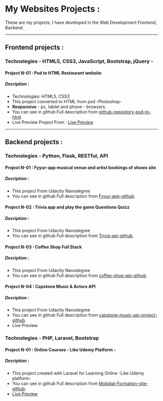 # My Websites Projects :
These are my projects, I have developed in the Web Development Frontend, Backend.
***
## Frontend projects :

### Technolegies - HTML5, CSS3, JavaScript, Bootstrap, jQuery -

#### Project N-01 : Psd to HTML Restaurant website
##### Decription :
- Technologies: HTML5, CSS3
- This project converted to HTML from psd -Photoshop-
- **Responsive**  - pc, tablet and phone - browzers.
- You can see in github Full description from [github-repository-psd-to-html](https://github.com/AissamYekhlef/psd-to-html).
- Live Preview Project From : [Live Preview](https://aissamyekhlef.github.io/psd-to-html/)
***
## Backend projects : 

### Technolegies - Python, Flask, RESTful, API
#### Project N-01 : Fyyur-app  musical venue and artist  bookings of shows site
##### Decription :
- This project From Udacity Nanodegree
- You can see in github Full description from [Fyyur-app-github](https://github.com/AissamYekhlef/FSND/tree/master/projects/01_fyyur/starter_code).

#### Project N-02 : Trivia app and play the game Questions Quizz
##### Decription :
- This project From Udacity Nanodegree
- You can see in github Full description from [Trivia-api-github](https://github.com/AissamYekhlef/FSND/tree/master/projects/02_trivia_api/starter).

#### Project N-03 : Coffee Shop Full Stack 
##### Decription :
- This project From Udacity Nanodegree
- You can see in github Full description from [coffee-shop-api-github](https://github.com/AissamYekhlef/FSND/tree/master/projects/03_coffee_shop_full_stack/starter_code).

#### Project N-04 : Capstone Music & Actors API 
##### Decription :
- This project From Udacity Nanodegree
- You can see in github Full description from [capstone-music-api-project-github](https://github.com/AissamYekhlef/capston-project-fsnd).
- Live Preview

### Technolegies - PHP, Laravel, Bootstrap

#### Project N-01 : Online Courses - Like Udemy Platform -
##### Decription :
- This project created with Laravel for Learning Online -Like Udemy platform-
- You can see in github Full description from [Mobidal-Formation-site-github](https://github.com/AissamYekhlef/FormationsOnline).
- [Live Preview](http://mobidal-formations.herokuapp.com/)
